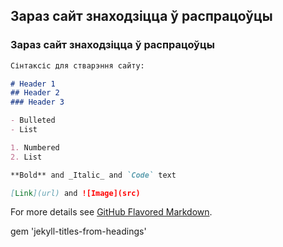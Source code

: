 <head><title>{{ page.title }}</title></head>

## Зараз сайт знаходзіцца ў распрацоўцы

### Зараз сайт знаходзіцца ў распрацоўцы

```markdown
Сінтаксіс для стварэння сайту:

# Header 1
## Header 2
### Header 3

- Bulleted
- List

1. Numbered
2. List

**Bold** and _Italic_ and `Code` text

[Link](url) and ![Image](src)
```

For more details see [GitHub Flavored Markdown](https://guides.github.com/features/mastering-markdown/).

gem 'jekyll-titles-from-headings'
